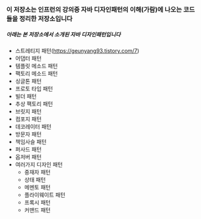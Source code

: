 
### 이 저장소는 인프런의 강의중 자바 디자인패턴의 이해(가람)에 나오는 코드들을 정리한 저장소입니다

##### 아래는 본 저장소에서 소개된 자바 디자인패턴입니다

+ 스트레티지 패턴(https://geunyang93.tistory.com/7)
+ 어댑터 패턴
+ 템플릿 메소드 패턴
+ 팩토리 메소드 패턴
+ 싱글톤 패턴
+ 프로토 타입 패턴
+ 빌더 패턴
+ 추상 팩토리 패턴
+ 브릿지 패턴
+ 컴포지 패턴
+ 데코레이터 패턴
+ 방문자 패턴
+ 책임사슬 패턴
+ 퍼사드 패턴
+ 옵저버 패턴
+ 여러가지 디자인 패턴
  - 중재자 패턴
  - 상태 패턴
  - 메멘토 패턴
  - 플라이웨이트 패턴
  - 프록시 패턴
  - 커맨드 패턴
